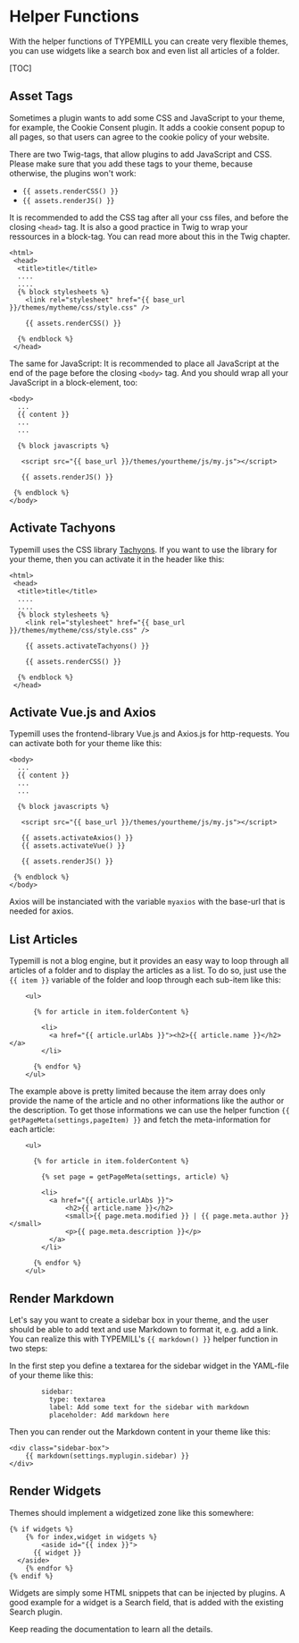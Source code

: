 # Helper Functions

With the helper functions of TYPEMILL you can create very flexible themes, you can use widgets like a search box and even list all articles of a folder.

[TOC]

## Asset Tags

Sometimes a plugin wants to add some CSS and JavaScript to your theme, for example, the Cookie Consent plugin. It adds a cookie consent popup to all pages, so that users can agree to the cookie policy of your website.

There are two Twig-tags, that allow plugins to add JavaScript and CSS. Please make sure that you add these tags to your theme, because otherwise, the plugins won't work:

- `{{ assets.renderCSS() }}`
- `{{ assets.renderJS() }}`

It is recommended to add the CSS tag after all your css files, and before the closing `<head>` tag. It is also a good practice in Twig to wrap your ressources in a block-tag. You can read more about this in the Twig chapter.

````
<html>
 <head>
  <title>title</title>
  ....
  ....
  {% block stylesheets %}
    <link rel="stylesheet" href="{{ base_url }}/themes/mytheme/css/style.css" />
		
    {{ assets.renderCSS() }}
			
  {% endblock %}
 </head>
````

The same for JavaScript: It is recommended to place all JavaScript at the end of the page before the closing `<body>` tag. And you should wrap all your JavaScript in a block-element, too:

````
<body>
  ...
  {{ content }}
  ...
  ...
  
  {% block javascripts %}
		
   <script src="{{ base_url }}/themes/yourtheme/js/my.js"></script>
   
   {{ assets.renderJS() }}
		
 {% endblock %}		
</body>
````

## Activate Tachyons

Typemill uses the CSS library [Tachyons](https://tachyons.io/). If you want to use the library for your theme, then you can activate it in the header like this:

````
<html>
 <head>
  <title>title</title>
  ....
  ....
  {% block stylesheets %}
    <link rel="stylesheet" href="{{ base_url }}/themes/mytheme/css/style.css" />

    {{ assets.activateTachyons() }}
    
    {{ assets.renderCSS() }}
      
  {% endblock %}
 </head>
````

## Activate Vue.js and Axios

Typemill uses the frontend-library Vue.js and Axios.js for http-requests. You can activate both for your theme like this:

````
<body>
  ...
  {{ content }}
  ...
  ...
  
  {% block javascripts %}
    
   <script src="{{ base_url }}/themes/yourtheme/js/my.js"></script>
   
   {{ assets.activateAxios() }}
   {{ assets.activateVue() }}

   {{ assets.renderJS() }}
    
 {% endblock %}   
</body>
````

Axios will be instanciated with the variable `myaxios` with the base-url that is needed for axios.

## List Articles

Typemill is not a blog engine, but it provides an easy way to loop through all articles of a folder and to display the articles as a list. To do so, just use the `{{ item }}` variable of the folder and loop through each sub-item like this:

```
    <ul>
      
      {% for article in item.folderContent %}

        <li>
          <a href="{{ article.urlAbs }}"><h2>{{ article.name }}</h2></a>
        </li>
          
      {% endfor %}
    </ul>

```

The example above is pretty limited because the item array does only provide the name of the article and no other informations like the author or the description. To get those informations we can use the helper function `{{ getPageMeta(settings,pageItem) }}` and fetch the meta-information for each article:

```
    <ul>
      
      {% for article in item.folderContent %}

        {% set page = getPageMeta(settings, article) %}

        <li>
          <a href="{{ article.urlAbs }}">
              <h2>{{ article.name }}</h2>
              <small>{{ page.meta.modified }} | {{ page.meta.author }}</small>
              <p>{{ page.meta.description }}</p>
          </a>
        </li>
          
      {% endfor %}
    </ul>

```

## Render Markdown

Let's say you want to create a sidebar box in your theme, and the user should be able to add text and use Markdown to format it, e.g. add a link. You can realize this with TYPEMILL's `{{ markdown() }}` helper function in two steps:

In the first step you define a textarea for the sidebar widget in the YAML-file of your theme like this:

````
        sidebar:
          type: textarea
          label: Add some text for the sidebar with markdown
          placeholder: Add markdown here
````

Then you can render out the Markdown content in your theme like this:

````
<div class="sidebar-box">
    {{ markdown(settings.myplugin.sidebar) }}
</div>
````

## Render Widgets

Themes should implement a widgetized zone like this somewhere:

````
{% if widgets %}
    {% for index,widget in widgets %}
        <aside id="{{ index }}">
      {{ widget }}          
  </aside>
    {% endfor %}
{% endif %}
````

Widgets are simply some HTML snippets that can be injected by plugins. A good example for a widget is a Search field, that is added with the existing Search plugin.

Keep reading the documentation to learn all the details. 
